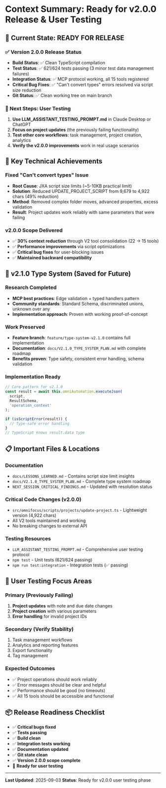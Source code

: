 # Context Summary: Ready for v2.0.0 Release & User Testing

## 🎯 Current State: READY FOR RELEASE

### ✅ Version 2.0.0 Release Status
- **Build Status**: ✅ Clean TypeScript compilation
- **Test Status**: ✅ 621/624 tests passing (3 minor test data management failures)
- **Integration Status**: ✅ MCP protocol working, all 15 tools registered
- **Critical Bug Fixes**: ✅ "Can't convert types" errors resolved via script size reduction
- **Git Status**: ✅ Clean working tree on main branch

### 🎯 Next Steps: User Testing
1. **Use LLM_ASSISTANT_TESTING_PROMPT.md** in Claude Desktop or ChatGPT
2. **Focus on project updates** (the previously failing functionality)
3. **Test other core workflows**: task management, project creation, analytics
4. **Verify the v2.0.0 improvements** work in real usage scenarios

## 🔧 Key Technical Achievements

### Fixed "Can't convert types" Issue
- **Root Cause**: JXA script size limits (~5-10KB practical limit) 
- **Solution**: Reduced UPDATE_PROJECT_SCRIPT from 9,679 to 4,922 chars (49% reduction)
- **Method**: Removed complex folder moves, advanced properties, excess validation
- **Result**: Project updates work reliably with same parameters that were failing

### v2.0.0 Scope Delivered
- ✅ **30% context reduction** through V2 tool consolidation (22 → 15 tools)
- ✅ **Performance improvements** via script optimizations
- ✅ **Critical bug fixes** for user-blocking issues
- ✅ **Maintained backward compatibility**

## 🚀 v2.1.0 Type System (Saved for Future)

### Research Completed
- **MCP best practices**: Edge validation + typed handlers pattern
- **Community standards**: Standard Schema, discriminated unions, unknown over any
- **Implementation approach**: Proven with working proof-of-concept

### Work Preserved
- **Feature branch**: `feature/type-system-v2.1.0` contains full implementation
- **Documentation**: `docs/V2.1.0_TYPE_SYSTEM_PLAN.md` with complete roadmap
- **Benefits proven**: Type safety, consistent error handling, schema validation

### Implementation Ready
```typescript
// Core pattern for v2.1.0
const result = await this.omniAutomation.executeJson(
  script, 
  ResultSchema, 
  'operation_context'
);

if (isScriptError(result)) {
  // Type-safe error handling
}
// TypeScript knows result.data type
```

## 📋 Important Files & Locations

### Documentation
- `docs/LESSONS_LEARNED.md` - Contains script size limit insights
- `docs/V2.1.0_TYPE_SYSTEM_PLAN.md` - Complete type system roadmap
- `NEXT_SESSION_CRITICAL_FINDINGS.md` - Updated with resolution status

### Critical Code Changes (v2.0.0)
- `src/omnifocus/scripts/projects/update-project.ts` - Lightweight version (4,922 chars)
- All V2 tools maintained and working
- No breaking changes to external API

### Testing Resources
- `LLM_ASSISTANT_TESTING_PROMPT.md` - Comprehensive user testing protocol
- `npm test` - Unit tests (621/624 passing)
- `npm run test:integration` - Integration tests (✅ passing)

## 🎯 User Testing Focus Areas

### Primary (Previously Failing)
1. **Project updates** with note and due date changes
2. **Project creation** with various parameters
3. **Error handling** for invalid project IDs

### Secondary (Verify Stability) 
1. Task management workflows
2. Analytics and reporting features
3. Export functionality
4. Tag management

### Expected Outcomes
- ✅ Project operations should work reliably
- ✅ Error messages should be clear and helpful
- ✅ Performance should be good (no timeouts)
- ✅ All 15 tools should be accessible and functional

## 📦 Release Readiness Checklist

- ✅ **Critical bugs fixed**
- ✅ **Tests passing**
- ✅ **Build clean**
- ✅ **Integration tests working**  
- ✅ **Documentation updated**
- ✅ **Git state clean**
- ✅ **Version 2.0.0 scope complete**
- 🎯 **Ready for user testing**

---
**Last Updated**: 2025-09-03
**Status**: Ready for v2.0.0 user testing phase